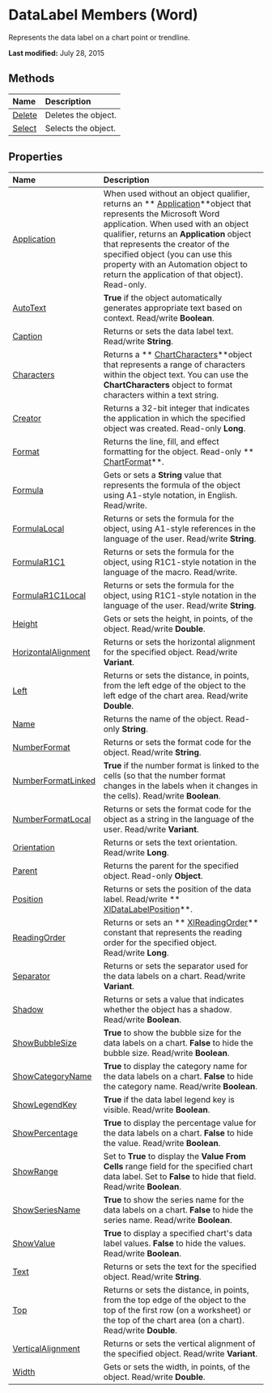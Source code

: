 
# DataLabel Members (Word)
Represents the data label on a chart point or trendline.

 **Last modified:** July 28, 2015


## Methods



|**Name**|**Description**|
|:-----|:-----|
| [Delete](ee034a21-17e4-7623-da0f-1b964614b6aa.md)|Deletes the object.|
| [Select](1e8604bc-0c4b-d72f-5571-eb4068dabfbb.md)|Selects the object.|

## Properties



|**Name**|**Description**|
|:-----|:-----|
| [Application](3deaa6c7-6e52-786e-b0ff-68d90ae3384e.md)|When used without an object qualifier, returns an  ** [Application](d1cf6f8f-4e88-bf01-93b4-90a83f79cb44.md)**object that represents the Microsoft Word application. When used with an object qualifier, returns an  **Application** object that represents the creator of the specified object (you can use this property with an Automation object to return the application of that object). Read-only.|
| [AutoText](de19c6ef-38a2-0555-49e9-a63b4adb3f72.md)| **True** if the object automatically generates appropriate text based on context. Read/write **Boolean**.|
| [Caption](d57d63df-240f-b951-60a6-fa1c1d408644.md)|Returns or sets the data label text. Read/write  **String**.|
| [Characters](9e880613-ca12-4a8e-24b9-4e0142445140.md)|Returns a  ** [ChartCharacters](cffe50a7-3fdc-75ad-2e32-081ba2310c1d.md)**object that represents a range of characters within the object text. You can use the  **ChartCharacters** object to format characters within a text string.|
| [Creator](3e261a34-9826-9c8e-5f5f-6fdd1101e9db.md)|Returns a 32-bit integer that indicates the application in which the specified object was created. Read-only  **Long**.|
| [Format](f3e1caac-5a04-2022-8301-c5aceeb95b26.md)|Returns the line, fill, and effect formatting for the object. Read-only  ** [ChartFormat](5f6546e8-c2fd-eec5-27a9-f2fd2c058f16.md)**.|
| [Formula](a4677244-5529-5ef5-51b5-f5615ad2f3f3.md)|Gets or sets a  **String** value that represents the formula of the object using A1-style notation, in English. Read/write.|
| [FormulaLocal](3e6849b4-defb-738c-ef78-93d7e648d7b4.md)|Returns or sets the formula for the object, using A1-style references in the language of the user. Read/write  **String**.|
| [FormulaR1C1](b0da4a5a-b998-a1de-ea38-87ca0cc0486b.md)|Returns or sets the formula for the object, using R1C1-style notation in the language of the macro. Read/write.|
| [FormulaR1C1Local](eca9ba8e-eee0-4e5b-88aa-d693daeda276.md)|Returns or sets the formula for the object, using R1C1-style notation in the language of the user. Read/write  **String**.|
| [Height](70232f9e-eb30-6e3e-fe12-82ec941d9261.md)|Gets or sets the height, in points, of the object. Read/write  **Double**.|
| [HorizontalAlignment](6019a98c-6162-c3cc-a397-aeb51693f4ce.md)|Returns or sets the horizontal alignment for the specified object. Read/write  **Variant**.|
| [Left](2dbffcfe-64a8-0543-c3d0-690b272be3a0.md)|Returns or sets the distance, in points, from the left edge of the object to the left edge of the chart area. Read/write  **Double**.|
| [Name](b413418c-11f3-a460-f5f0-41abb5294ee5.md)|Returns the name of the object. Read-only  **String**.|
| [NumberFormat](59d55bf8-90cc-5bb5-b895-43aba2b826fd.md)|Returns or sets the format code for the object. Read/write  **String**.|
| [NumberFormatLinked](f6b14d8b-d727-0000-0080-f0725adc4f95.md)| **True** if the number format is linked to the cells (so that the number format changes in the labels when it changes in the cells). Read/write **Boolean**.|
| [NumberFormatLocal](db5d6f4d-7109-80d5-834a-6b75d9ea56c7.md)|Returns or sets the format code for the object as a string in the language of the user. Read/write  **Variant**.|
| [Orientation](4b6f9f2e-7110-07a2-394a-19922009ec72.md)|Returns or sets the text orientation. Read/write  **Long**.|
| [Parent](2165c642-1022-85e9-b558-634427d5d21f.md)|Returns the parent for the specified object. Read-only  **Object**.|
| [Position](6b335f1a-40f0-17c4-d5b5-5f8371fcfcdd.md)|Returns or sets the position of the data label. Read/write  ** [XlDataLabelPosition](d177e309-b43a-85cd-b84c-13865c6eaeba.md)**.|
| [ReadingOrder](6c441469-4bac-eb31-6c27-cec5de2f0f05.md)|Returns or sets an  ** [XlReadingOrder](eb7796d5-8ef5-96a4-dcf4-c86153f9a475.md)** constant that represents the reading order for the specified object. Read/write **Long**.|
| [Separator](4f681807-d9ec-8c12-585b-6f7bbcb105be.md)|Returns or sets the separator used for the data labels on a chart. Read/write  **Variant**.|
| [Shadow](54b8e571-e098-df82-1bd6-54e423c34d2b.md)|Returns or sets a value that indicates whether the object has a shadow. Read/write  **Boolean**.|
| [ShowBubbleSize](f3126ab6-7f58-d8f3-c0c4-6ace5e7dd8b7.md)| **True** to show the bubble size for the data labels on a chart. **False** to hide the bubble size. Read/write **Boolean**.|
| [ShowCategoryName](a2ef8f99-c26f-d0c1-4cd5-6a4787f69a0a.md)| **True** to display the category name for the data labels on a chart. **False** to hide the category name. Read/write **Boolean**.|
| [ShowLegendKey](b9238117-ad3f-7dd7-bf35-d773bf713535.md)| **True** if the data label legend key is visible. Read/write **Boolean**.|
| [ShowPercentage](4347e76f-0107-f153-ab4b-5897683d6495.md)| **True** to display the percentage value for the data labels on a chart. **False** to hide the value. Read/write **Boolean**.|
| [ShowRange](c9e3e8e5-630e-cb5b-ed48-5842dee505e9.md)|Set to  **True** to display the **Value From Cells** range field for the specified chart data label. Set to **False** to hide that field. Read/write **Boolean**.|
| [ShowSeriesName](6d2a8c88-be7b-711b-1f09-6bf985906fc6.md)| **True** to show the series name for the data labels on a chart. **False** to hide the series name. Read/write **Boolean**.|
| [ShowValue](1dec8c2c-07b0-57a1-7f66-da0d263d6075.md)| **True** to display a specified chart's data label values. **False** to hide the values. Read/write **Boolean**.|
| [Text](c9f2119f-4657-260f-f6ec-b59eb6e44749.md)|Returns or sets the text for the specified object. Read/write  **String**.|
| [Top](3ecf2adf-7f2c-504c-f0d7-99654bb30345.md)|Returns or sets the distance, in points, from the top edge of the object to the top of the first row (on a worksheet) or the top of the chart area (on a chart). Read/write  **Double**.|
| [VerticalAlignment](2ba478dc-3382-a563-d4ee-722383179ed0.md)|Returns or sets the vertical alignment of the specified object. Read/write  **Variant**.|
| [Width](8ee7b9fa-1cf3-0fb4-4333-0d96cbdf6f37.md)|Gets or sets the width, in points, of the object. Read/write  **Double**.|
